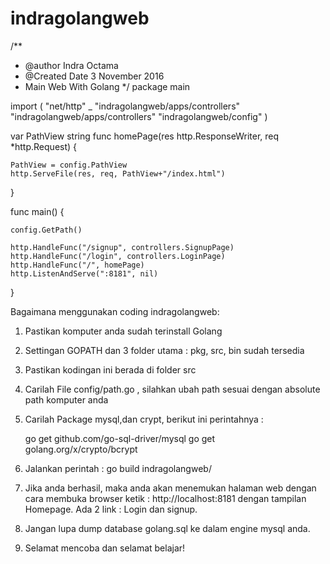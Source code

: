 # indragolangweb

/**
 * @author Indra Octama
 * @Created Date 3 November 2016
 * Main Web With Golang
 */
package main

import (
	"net/http"
	_ "indragolangweb/apps/controllers"
	"indragolangweb/apps/controllers"
	"indragolangweb/config"
)

var PathView string
func homePage(res http.ResponseWriter, req *http.Request) {

	PathView = config.PathView
	http.ServeFile(res, req, PathView+"/index.html")
}

func main() {

	config.GetPath()

	http.HandleFunc("/signup", controllers.SignupPage)
	http.HandleFunc("/login", controllers.LoginPage)
	http.HandleFunc("/", homePage)
	http.ListenAndServe(":8181", nil)
}

Bagaimana menggunakan coding indragolangweb:

1. Pastikan komputer anda sudah terinstall Golang
2. Settingan GOPATH dan 3 folder utama : pkg, src, bin sudah tersedia
3. Pastikan kodingan ini berada di folder src
4. Carilah File config/path.go , silahkan ubah path sesuai dengan absolute path komputer anda
5. Carilah Package mysql,dan crypt, berikut ini perintahnya :

    go get github.com/go-sql-driver/mysql
    go get golang.org/x/crypto/bcrypt

6. Jalankan perintah : go build indragolangweb/
7. Jika anda berhasil, maka anda akan menemukan halaman web dengan cara membuka browser ketik : http://localhost:8181
    dengan tampilan Homepage. Ada 2 link : Login dan signup.
8. Jangan lupa dump database golang.sql ke dalam engine mysql anda.
9. Selamat mencoba dan selamat belajar!

